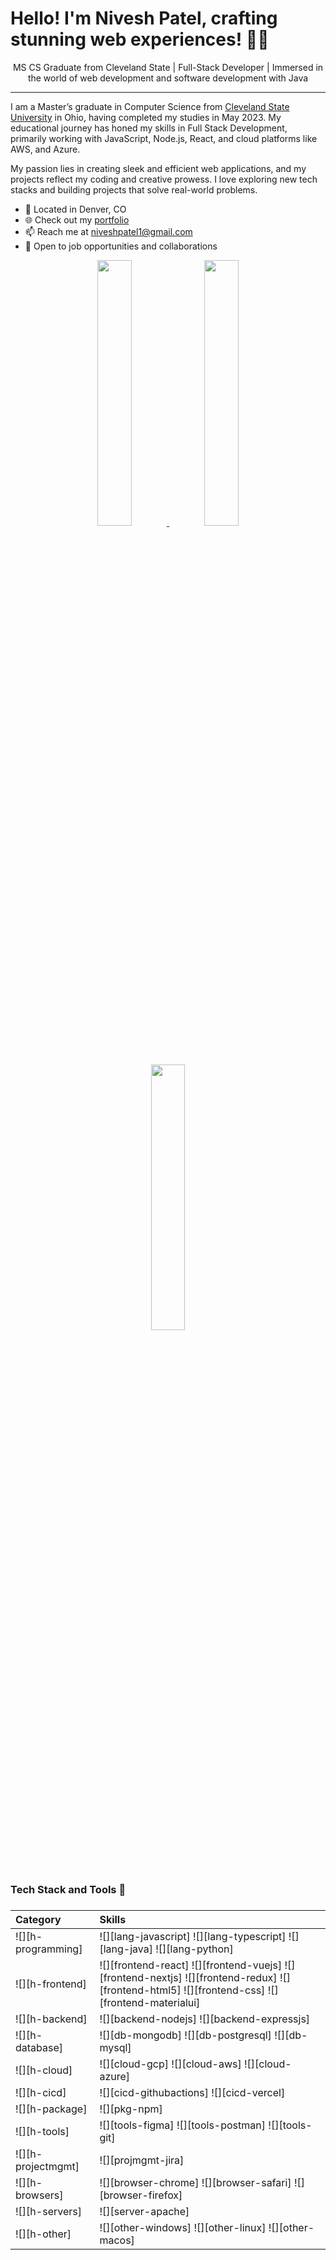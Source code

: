 # Hello! I'm Nivesh Patel, crafting stunning web experiences! 👨‍💻

<p align="center">
  MS CS Graduate from Cleveland State | Full-Stack Developer | Immersed in the world of web development and software development with Java
</p>

---

I am a Master’s graduate in Computer Science from [Cleveland State University](https://www.csuohio.edu/) in Ohio, having completed my studies in May 2023. My educational journey has honed my skills in Full Stack Development, primarily working with JavaScript, Node.js, React, and cloud platforms like AWS, and Azure.

My passion lies in creating sleek and efficient web applications, and my projects reflect my coding and creative prowess. I love exploring new tech stacks and building projects that solve real-world problems.

- 📍 Located in Denver, CO
- 🌐 Check out my [portfolio](https://harshal.pro)
- 📫 Reach me at niveshpatel1@gmail.com
- 💼 Open to job opportunities and collaborations

<p align="center">
  <a href="https://github.com/anuraghazra/github-readme-stats">
    <img width="33%" src="https://github-readme-stats.vercel.app/api?username=nivesh852&hide_title=true&hide_border=true&show_icons=true&text_color=fff&icon_color=1abc9c&bg_color=0,2d2d2d,000000&theme=dark&hide_rank=true&layout=compact&langs_count=8&hide=HTML" />
  </a>
  <a href="https://github.com/anuraghazra/github-readme-stats">
    <img width="33%" src="https://github-readme-stats.vercel.app/api/top-langs/?username=nivesh852&hide_title=true&hide_border=true&show_icons=true&text_color=fff&icon_color=1abc9c&bg_color=0,2d2d2d,000000&theme=dark&hide_rank=true&layout=compact&langs_count=8&hide=HTML" />
  </a>
  <a href="https://github.com/DenverCoder1/github-readme-streak-stats">
    <img width="33%" src="https://github-readme-streak-stats-two-fawn.vercel.app/?user=nivesh852&theme=highcontrast" />
  </a>
</p>

<h3>Tech Stack and Tools 💫<h3>

| Category | Skills |
| :------- | :----- |
| ![][h-programming] | ![][lang-javascript] ![][lang-typescript] ![][lang-java] ![][lang-python] |
| ![][h-frontend] | ![][frontend-react] ![][frontend-vuejs] ![][frontend-nextjs] ![][frontend-redux] ![][frontend-html5] ![][frontend-css] ![][frontend-materialui] |
| ![][h-backend] | ![][backend-nodejs] ![][backend-expressjs] |
| ![][h-database] | ![][db-mongodb] ![][db-postgresql] ![][db-mysql] |
| ![][h-cloud] | ![][cloud-gcp] ![][cloud-aws] ![][cloud-azure] |
| ![][h-cicd] | ![][cicd-githubactions] ![][cicd-vercel] |
| ![][h-package] | ![][pkg-npm] |
| ![][h-tools] | ![][tools-figma] ![][tools-postman] ![][tools-git] |
| ![][h-projectmgmt] | ![][projmgmt-jira] |
| ![][h-browsers] | ![][browser-chrome] ![][browser-safari] ![][browser-firefox] |
| ![][h-servers] | ![][server-apache] |
| ![][h-other] | ![][other-windows] ![][other-linux] ![][other-macos] |

